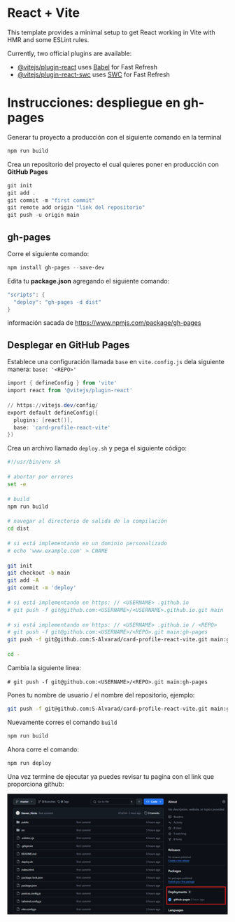 # React + Vite

This template provides a minimal setup to get React working in Vite with HMR and some ESLint rules.

Currently, two official plugins are available:

- [@vitejs/plugin-react](https://github.com/vitejs/vite-plugin-react/blob/main/packages/plugin-react/README.md) uses [Babel](https://babeljs.io/) for Fast Refresh
- [@vitejs/plugin-react-swc](https://github.com/vitejs/vite-plugin-react-swc) uses [SWC](https://swc.rs/) for Fast Refresh


# Instrucciones: despliegue en gh-pages
Generar tu proyecto a producción con el siguiente comando en la terminal

```powershell
npm run build
```

Crea un repositorio del proyecto el cual quieres poner en producción con **GitHub Pages**

```powershell
git init
git add .
git commit -m "first commit"
git remote add origin "link del repositorio"
git push -u origin main
```

## gh-pages

Corre el siguiente comando:

```powershell
npm install gh-pages --save-dev
```

Edita tu **package.json** agregando el siguiente comando:

```powershell
"scripts": {
  "deploy": "gh-pages -d dist"
}
```

información sacada de https://www.npmjs.com/package/gh-pages

## Desplegar en GitHub Pages

Establece una configuración llamada `base` en `vite.config.js` dela siguiente manera:
`base: '<REPO>'`

```powershell
import { defineConfig } from 'vite'
import react from '@vitejs/plugin-react'

// https://vitejs.dev/config/
export default defineConfig({
  plugins: [react()],
  base: 'card-profile-react-vite'
})
```

Crea un archivo llamado `deploy.sh` y pega el siguiente código:

```sh
#!/usr/bin/env sh

# abortar por errores
set -e

# build
npm run build

# navegar al directorio de salida de la compilación
cd dist

# si está implementando en un dominio personalizado
# echo 'www.example.com' > CNAME

git init
git checkout -b main
git add -A
git commit -m 'deploy'

# si está implementando en https: // <USERNAME> .github.io
# git push -f git@github.com:<USERNAME>/<USERNAME>.github.io.git main

# si está implementando en https: // <USERNAME> .github.io / <REPO>
# git push -f git@github.com:<USERNAME>/<REPO>.git main:gh-pages
git push -f git@github.com:S-Alvarad/card-profile-react-vite.git main:gh-pages

cd -
```

Cambia la siguiente linea:

`# git push -f git@github.com:<USERNAME>/<REPO>.git main:gh-pages`

Pones tu nombre de usuario / el nombre del repositorio, ejemplo:

```sh
git push -f git@github.com:S-Alvarad/card-profile-react-vite.git main:gh-pages
```

Nuevamente corres el comando `build`

```powershell
npm run build
```

Ahora corre el comando:

```powershell
npm run deploy
```

Una vez termine de ejecutar ya puedes revisar tu pagina con el link que proporciona github:

![](./src/assets/gh-page.png)
